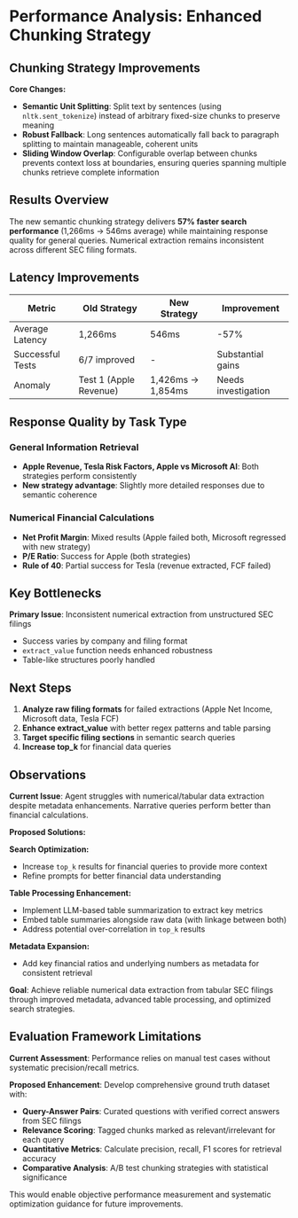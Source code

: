 # Performance Analysis: Enhanced Chunking Strategy

## Chunking Strategy Improvements

**Core Changes:**
- **Semantic Unit Splitting**: Split text by sentences (using `nltk.sent_tokenize`) instead of arbitrary fixed-size chunks to preserve meaning
- **Robust Fallback**: Long sentences automatically fall back to paragraph splitting to maintain manageable, coherent units
- **Sliding Window Overlap**: Configurable overlap between chunks prevents context loss at boundaries, ensuring queries spanning multiple chunks retrieve complete information

## Results Overview

The new semantic chunking strategy delivers **57% faster search performance** (1,266ms → 546ms average) while maintaining response quality for general queries. Numerical extraction remains inconsistent across different SEC filing formats.

## Latency Improvements

| Metric | Old Strategy | New Strategy | Improvement |
|--------|-------------|-------------|-------------|
| Average Latency | 1,266ms | 546ms | -57% |
| Successful Tests | 6/7 improved | - | Substantial gains |
| Anomaly | Test 1 (Apple Revenue) | 1,426ms → 1,854ms | Needs investigation |

## Response Quality by Task Type

### General Information Retrieval
- **Apple Revenue, Tesla Risk Factors, Apple vs Microsoft AI**: Both strategies perform consistently
- **New strategy advantage**: Slightly more detailed responses due to semantic coherence

### Numerical Financial Calculations
- **Net Profit Margin**: Mixed results (Apple failed both, Microsoft regressed with new strategy)
- **P/E Ratio**: Success for Apple (both strategies)
- **Rule of 40**: Partial success for Tesla (revenue extracted, FCF failed)

## Key Bottlenecks

**Primary Issue**: Inconsistent numerical extraction from unstructured SEC filings
- Success varies by company and filing format
- `extract_value` function needs enhanced robustness
- Table-like structures poorly handled

## Next Steps

1. **Analyze raw filing formats** for failed extractions (Apple Net Income, Microsoft data, Tesla FCF)
2. **Enhance extract_value** with better regex patterns and table parsing
3. **Target specific filing sections** in semantic search queries
4. **Increase top_k** for financial data queries

## Observations

**Current Issue**: Agent struggles with numerical/tabular data extraction despite metadata enhancements. Narrative queries perform better than financial calculations.

**Proposed Solutions:**

**Search Optimization:**
- Increase `top_k` results for financial queries to provide more context
- Refine prompts for better financial data understanding

**Table Processing Enhancement:**
- Implement LLM-based table summarization to extract key metrics
- Embed table summaries alongside raw data (with linkage between both)
- Address potential over-correlation in `top_k` results

**Metadata Expansion:**
- Add key financial ratios and underlying numbers as metadata for consistent retrieval

**Goal**: Achieve reliable numerical data extraction from tabular SEC filings through improved metadata, advanced table processing, and optimized search strategies.

## Evaluation Framework Limitations

**Current Assessment**: Performance relies on manual test cases without systematic precision/recall metrics.

**Proposed Enhancement**: Develop comprehensive ground truth dataset with:
- **Query-Answer Pairs**: Curated questions with verified correct answers from SEC filings
- **Relevance Scoring**: Tagged chunks marked as relevant/irrelevant for each query
- **Quantitative Metrics**: Calculate precision, recall, F1 scores for retrieval accuracy
- **Comparative Analysis**: A/B test chunking strategies with statistical significance

This would enable objective performance measurement and systematic optimization guidance for future improvements.